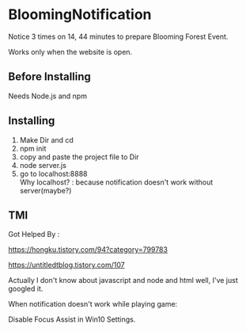 # BloomingNotification
Notice 3 times on 14, 44 minutes to prepare Blooming Forest Event.

Works only when the website is open.

## Before Installing
Needs Node.js and npm

## Installing
1. Make Dir and cd
2. npm init
3. copy and paste the project file to Dir
4. node server.js
5. go to localhost:8888<br />
Why localhost? : because notification doesn't work without server(maybe?)

## TMI
Got Helped By :

https://hongku.tistory.com/94?category=799783

https://untitledtblog.tistory.com/107 

Actually I don't know about javascript and node and html well, I've just googled it.


When notification doesn't work while playing game:

Disable Focus Assist in Win10 Settings.
